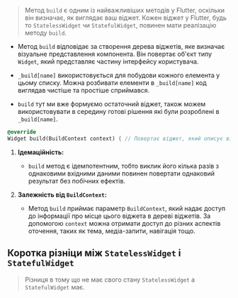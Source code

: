 >Метод `build` є одним із найважливіших методів у Flutter, оскільки він визначає, як виглядає ваш віджет. Кожен віджет у Flutter, будь то `StatelessWidget` чи `StatefulWidget`, повинен мати реалізацію методу `build`.

- Метод `build` відповідає за створення дерева віджетів, яке визначає візуальне представлення компонента. Він повертає об'єкт типу `Widget`, який представляє частину інтерфейсу користувача.

- `_build[name]` використовується для побудови кожного елемента у цьому списку. Можна розбивати елементи в `_build[name]` код виглядав чистіше та простіше сприймався.
- `build` тут ми вже формуємо остаточний віджет, також можем використовувати в середину готові рішення які були розроблені в `_build[name]`.

```dart
@override 
Widget build(BuildContext context) { // Повертає віджет, який описує візуальне представлення цього компонента. return SomeWidget(...); }
```

1. **Ідемаційність:**
    - `build` метод є ідемпотентним, тобто виклик його кілька разів з однаковими вхідними даними повинен повертати однаковий результат без побічних ефектів.

1. **Залежність від `BuildContext`:**
    - Метод `build` приймає параметр `BuildContext`, який надає доступ до інформації про місце цього віджета в дереві віджетів. За допомогою `context` можна отримати доступ до різних аспектів оточення, таких як тема, медіа-запити, навігація тощо.

## Коротка різніци між `StatelessWidget` і `StatefulWidget`

>Різниця в тому що  не має свого стану `StatelessWidget` а `StatefulWidget` має.

